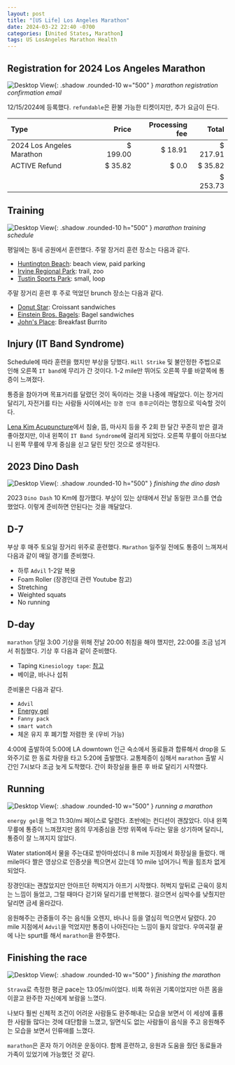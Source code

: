 ```yaml
---
layout: post
title: "[US Life] Los Angeles Marathon"
date: 2024-03-22 22:40 -0700
categories: [United States, Marathon]
tags: US LosAngeles Marathon Health
---
```


## Registration for 2024 Los Angeles Marathon

![Desktop View](/assets/img/2024-03-22-los-angeles-marathon/registration_confirmation_for_2024.png){: .shadow .rounded-10 w="500" }
_marathon registration confirmation email_

12/15/2024에 등록했다. `refundable`은 환불 가능한 티켓이지만, 추가 요금이 든다.

| Type                      |    Price | Processing fee |    Total |
| :------------------------ | -------: | -------------: | -------: |
| 2024 Los Angeles Marathon | $ 199.00 |        $ 18.91 | $ 217.91 |
| ACTIVE Refund             |  $ 35.82 |          $ 0.0 |  $ 35.82 |
|                           |          |                | $ 253.73 |

## Training

![Desktop View](/assets/img/2024-03-22-los-angeles-marathon/training_schedule.jpeg){: .shadow .rounded-10 h="500" }
_marathon training schedule_

평일에는 동네 공원에서 훈련했다. 주말 장거리 훈련 장소는 다음과 같다.

- [Huntington Beach][huntingtonbech]: beach view, paid parking
- [Irvine Regional Park][irvineregionalpark]: trail, zoo
- [Tustin Sports Park][tustinsportspark]: small, loop

주말 장거리 훈련 후 주로 먹었던 brunch 장소는 다음과 같다.

- [Donut Star][donutstar]: Croissant sandwiches
- [Einstein Bros. Bagels][einsteinbrosbagels]: Bagel sandwiches
- [John's Place][johnsplace]: Breakfast Burrito

## Injury (IT Band Syndrome)

Schedule에 따라 훈련을 했지만 부상을 당했다. `Hill Strike` 및 불안정한 주법으로 인해 오른쪽 `IT band`에 무리가 간 것이다. 1-2 mile만 뛰어도 오른쪽 무릎 바깥쪽에 통증이 느껴졌다.

통증을 참아가며 목표거리를 달렸던 것이 독이라는 것을 나중에 깨달았다. 이는 장거리 달리기, 자전거를 타는 사람들 사이에서는 `장경 인대 증후군`이라는 명칭으로 익숙할 것이다.

[Lena Kim Acupuncture][lenakimacupuncture]에서 침술, 뜸, 마사지 등을 주 2회 한 달간 꾸준히 받은 결과 좋아졌지만, 이내 왼쪽이 `IT Band Syndrome`에 걸리게 되었다. 오른쪽 무릎이 아프다보니 왼쪽 무릎에 무게 중심을 싣고 달린 탓인 것으로 생각된다.

## 2023 Dino Dash

![Desktop View](/assets/img/2024-03-22-los-angeles-marathon/dino_dash.jpg){: .shadow .rounded-10 h="500" }
_finishing the dino dash_

2023 `Dino Dash` 10 Km에 참가했다. 부상이 있는 상태에서 전날 동일한 코스를 연습했었다. 이렇게 준비하면 안된다는 것을 깨달았다.

## D-7

부상 후 매주 토요일 장거리 위주로 훈련했다. `Marathon` 일주일 전에도 통증이 느껴져서 다음과 같이 매일 경기를 준비했다.

- 하루 `Advil` 1-2알 복용
- Foam Roller (장경인대 관련 Youtube 참고)
- Stretching
- Weighted squats
- No running

## D-day

`marathon` 당일 3:00 기상을 위해 전날 20:00 취침을 해야 했지만, 22:00를 조금 넘겨서 취침했다. 기상 후 다음과 같이 준비했다.

- Taping `Kinesiology tape`: [참고][marathontaping]
- 베이글, 바나나 섭취

준비물은 다음과 같다.

- `Advil`
- [Energy gel][energygel]
- `Fanny pack`
- `smart watch`
- 체온 유지 후 폐기할 저렴한 옷 (우비 가능)

4:00에 출발하여 5:00에 LA downtown 인근 숙소에서 동료들과 합류해서 drop을 도와주기로 한 동료 차량을 타고 5:20에 출발했다. 교통체증이 심해서 `marathon` 출발 시간인 7시보다 조금 늦게 도착했다. 간이 화장실을 들른 후 바로 달리기 시작했다.

## Running

![Desktop View](/assets/img/2024-03-22-los-angeles-marathon/running_a_marathon.jpg){: .shadow .rounded-10 w="500" }
_running a marathon_

`energy gel`을 먹고 11:30/mi 페이스로 달렸다. 초반에는 컨디션이 괜찮았다. 이내 왼쪽 무릎에 통증이 느껴졌지만 몸의 무게중심을 전방 위쪽에 두라는 말을 상기하며 달리니, 통증이 잘 느껴지지 않았다. 

Water station에서 물을 주는대로 받아마셨더니 8 mile 지점에서 화장실을 들렀다. 매 mile마다 짤은 영상으로 인증샷을 찍으면서 갔는데 10 mile 넘어가니 찍을 힘조차 없게 되었다. 

장경인대는 괜찮았지만 안아프던 허벅지가 아프기 시작했다. 허벅지 앞뒤로 근육이 뭉치는 느낌이 들었고, 그럴 때마다 걷기와 달리기를 반복했다. 걸으면서 심박수를 낮췄지만 달리면 금세 올라갔다. 

응원해주는 관중들이 주는 음식들 오렌지, 바나나 등을 열심히 먹으면서 달렸다. 20 mile 지점에서 `Advil`을 먹었지만 통증이 나아진다는 느낌이 들지 않았다. 우여곡절 끝에 나는 spurt를 해서 `marathon`을 완주했다.

## Finishing the race

![Desktop View](/assets/img/2024-03-22-los-angeles-marathon/finishing_the_race.jpg){: .shadow .rounded-10 w="500" }
_finishing the marathon_

`Strava`로 측정한 평균 pace는 13:05/mi이었다. 비록 하위권 기록이었지만 아픈 몸을 이끌고 완주한 자신에게 보람을 느꼈다. 

나보다 훨씬 신체적 조건이 어려운 사람들도 완주해내는 모습을 보면서 이 세상에 훌륭한 사람들 많다는 것에 대단함을 느꼈고, 일면식도 없는 사람들이 음식을 주고 응원해주는 모습을 보면서 인류애를 느꼈다.

`marathon`은 혼자 하기 어려운 운동이다. 함께 훈련하고, 응원과 도움을 줬던 동료들과 가족이 있었기에 가능했던 것 같다.

[huntingtonbech]: https://maps.app.goo.gl/LHE4E6LrYKn85Kiz9
[irvineregionalpark]: https://maps.app.goo.gl/xGeUWyq6AGYoF8w67
[tustinsportspark]: https://maps.app.goo.gl/8axw9qDAwoZbwPq36
[donutstar]: https://maps.app.goo.gl/LNKbLDu5S96Bvg3L7?g_st=ic
[einsteinbrosbagels]: https://maps.app.goo.gl/3bKUixDZVX35FUDUA?g_st=ic
[johnsplace]: https://maps.app.goo.gl/XAAmw3YtdKoGGwWc8?g_st=ic
[lenakimacupuncture]: https://maps.app.goo.gl/dNudwQp7pRi8Std99?g_st=ic
[marathontaping]: https://youtu.be/S30AbMikukU?si=Rs12wQZTmCj-He_J
[energygel]: https://www.googleadservices.com/pagead/aclk?sa=L&ai=DChcSEwjHosDN8I2FAxVFKK0GHcsICLsYABAHGgJwdg&ae=2&gclid=CjwKCAjwnv-vBhBdEiwABCYQA3NVa2eTWF0PIibqGyiAUg4hQsNZCGi6Lbk4g_DY_8MsxA6TP2fOoxoCSG0QAvD_BwE&ohost=www.google.com&cid=CAESVuD2Mw47IEAquapOKAl_W9N6ZCBj9WpLn8avXkmoGo3_ArJgIainKdQOHJPlokkD_j9srr911cwjTackdrTkDbCeLmzPWvjbwUYWLlnkn-68261czPS7&sig=AOD64_0GXy-4vSEl3h2BaRKzeiQRRCdqpw&q&adurl&ved=2ahUKEwiB0rbN8I2FAxUkJEQIHZR6BtcQ0Qx6BAgGEAE
